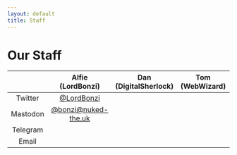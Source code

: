 ```yaml
---
layout: default
title: Staff
---
```


# Our Staff

|          | Alfie (LordBonzi)                                  | Dan (DigitalSherlock) | Tom (WebWizard) | Q (TheEnbyperor)                                                             |
|:--------:|:--------------------------------------------------:|:---------------------:|:---------------:|:----------------------------------------------------------------------------:|
| Twitter  | [@LordBonzi](https://twitter.com/LordBonzi)        |                       |                 | [@TheEnbyperor](https://twitter.com/TheEnbyperor)                            |
| Mastodon | [@bonzi@nuked-the.uk](https://nuked-the.uk/@bonzi) |                       |                 | [@TheEnbyperor@masto.misell.cymru](https://masto.misell.cymru/@TheEnbyperor) |
| Telegram |                                                    |                       |                 | +44 74956 27911                                                              |
| Email    |                                                    |                       |                 | [q@misell.cymru](mailto:q@misell.cymru)                                      |